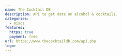 ```yaml
---
name: The Cocktail DB
description: API to get data on alcohol & cocktails.
categories:
  - miscs
features:
  https: true
  payment: free
url: https://www.thecocktaildb.com/api.php
logo:
---
```

